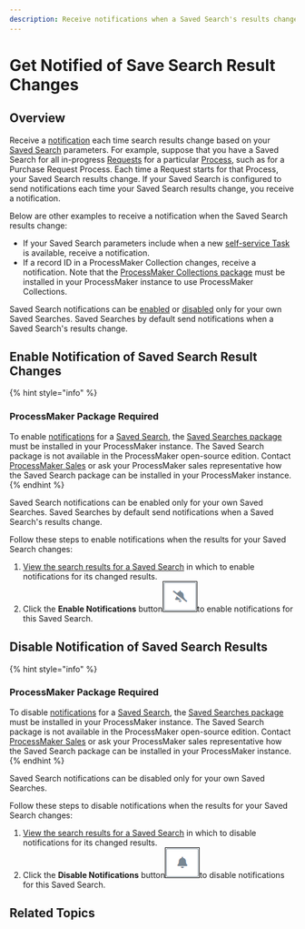 ```yaml
---
description: Receive notifications when a Saved Search's results change.
---
```


# Get Notified of Save Search Result Changes

## Overview

Receive a [notification](../../notifications.md) each time search results change based on your [Saved Search](../what-is-a-saved-search.md) parameters. For example, suppose that you have a Saved Search for all in-progress [Requests](../../requests/what-is-a-request.md) for a particular [Process](../../../designing-processes/viewing-processes/what-is-a-process.md), such as for a Purchase Request Process. Each time a Request starts for that Process, your Saved Search results change. If your Saved Search is configured to send notifications each time your Saved Search results change, you receive a notification.

Below are other examples to receive a notification when the Saved Search results change:

* If your Saved Search parameters include when a new [self-service Task](../../task-management/self-assign-tasks-to-yourself-from-a-queue.md) is available, receive a notification.
* If a record ID in a ProcessMaker Collection changes, receive a notification. Note that the [ProcessMaker Collections package](../../../package-development-distribution/package-a-connector/collections.md) must be installed in your ProcessMaker instance to use ProcessMaker Collections.

Saved Search notifications can be [enabled](get-notified-of-save-search-result-changes.md#enable-notification-of-saved-search-result-changes) or [disabled](get-notified-of-save-search-result-changes.md#disable-notification-of-saved-search-results) only for your own Saved Searches. Saved Searches by default send notifications when a Saved Search's results change.

## Enable Notification of Saved Search Result Changes

{% hint style="info" %}
### ProcessMaker Package Required

To enable [notifications](../../notifications.md) for a [Saved Search](../what-is-a-saved-search.md), the [Saved Searches package](../../../package-development-distribution/package-a-connector/saved-searches-package.md) must be installed in your ProcessMaker instance. The Saved Search package is not available in the ProcessMaker open-source edition. Contact [ProcessMaker Sales](mailto:sales@processmaker.com) or ask your ProcessMaker sales representative how the Saved Search package can be installed in your ProcessMaker instance.
{% endhint %}

Saved Search notifications can be enabled only for your own Saved Searches. Saved Searches by default send notifications when a Saved Search's results change.

Follow these steps to enable notifications when the results for your Saved Search changes:

1. [View the search results for a Saved Search](view-search-results-for-a-saved-search.md) in which to enable notifications for its changed results.
2. Click the **Enable Notifications** button![](../../../.gitbook/assets/enable-notifications-button-saved-searches-package.png)to enable notifications for this Saved Search.

## Disable Notification of Saved Search Results

{% hint style="info" %}
### ProcessMaker Package Required

To disable [notifications](../../notifications.md) for a [Saved Search](../what-is-a-saved-search.md), the [Saved Searches package](../../../package-development-distribution/package-a-connector/saved-searches-package.md) must be installed in your ProcessMaker instance. The Saved Search package is not available in the ProcessMaker open-source edition. Contact [ProcessMaker Sales](mailto:sales@processmaker.com) or ask your ProcessMaker sales representative how the Saved Search package can be installed in your ProcessMaker instance.
{% endhint %}

Saved Search notifications can be disabled only for your own Saved Searches.

Follow these steps to disable notifications when the results for your Saved Search changes:

1. [View the search results for a Saved Search](view-search-results-for-a-saved-search.md) in which to disable notifications for its changed results.
2. Click the **Disable Notifications** button![](../../../.gitbook/assets/disable-notifications-button-saved-searches-package.png)to disable notifications for this Saved Search.

## Related Topics



